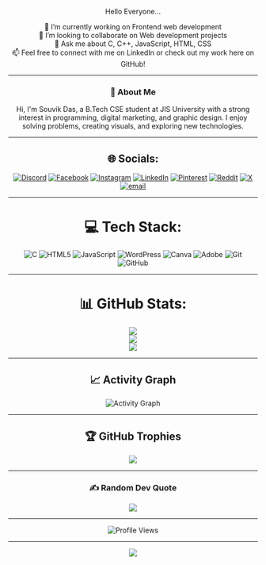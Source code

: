 <div align="center">

Hello Everyone...

🔭 I’m currently working on Frontend web development<br/>
👯 I’m looking to collaborate on Web development projects<br/>
💬 Ask me about C, C++, JavaScript, HTML, CSS<br/>
📫 Feel free to connect with me on LinkedIn or check out my work here on GitHub!<br/>

---

### 👋 About Me
Hi, I'm Souvik Das, a B.Tech CSE student at JIS University with a strong interest in programming, digital marketing, and graphic design. I enjoy solving problems, creating visuals, and exploring new technologies.

---

## 🌐 Socials:
[![Discord](https://img.shields.io/badge/Discord-%237289DA.svg?logo=discord&logoColor=white)](https://discord.gg//channels/@me) [![Facebook](https://img.shields.io/badge/Facebook-%231877F2.svg?logo=Facebook&logoColor=white)](https://facebook.com/profile.php?id=61559620440534) [![Instagram](https://img.shields.io/badge/Instagram-%23E4405F.svg?logo=Instagram&logoColor=white)](https://instagram.com/das_ouvik) [![LinkedIn](https://img.shields.io/badge/LinkedIn-%230077B5.svg?logo=linkedin&logoColor=white)](https://linkedin.com/in/souvik-das-597a0b300) [![Pinterest](https://img.shields.io/badge/Pinterest-%23E60023.svg?logo=Pinterest&logoColor=white)](https://pinterest.com/dasouvik122005/) [![Reddit](https://img.shields.io/badge/Reddit-%23FF4500.svg?logo=Reddit&logoColor=white)](https://reddit.com/user/https://www.reddit.com/settings/account) [![X](https://img.shields.io/badge/X-black.svg?logo=X&logoColor=white)](https://x.com/souvik12102005?t=xWfBoco7zrllPg-5uIzj-A&s=08) [![email](https://img.shields.io/badge/Email-D14836?logo=gmail&logoColor=white)](mailto:arka122005@gmail.com)

---

# 💻 Tech Stack:
![C](https://img.shields.io/badge/c-%2300599C.svg?style=plastic&logo=c&logoColor=white) ![HTML5](https://img.shields.io/badge/html5-%23E34F26.svg?style=plastic&logo=html5&logoColor=white) ![JavaScript](https://img.shields.io/badge/javascript-%23323330.svg?style=plastic&logo=javascript&logoColor=%23F7DF1E) ![WordPress](https://img.shields.io/badge/WordPress-%23117AC9.svg?style=plastic&logo=WordPress&logoColor=white) ![Canva](https://img.shields.io/badge/Canva-%2300C4CC.svg?style=plastic&logo=Canva&logoColor=white) ![Adobe](https://img.shields.io/badge/adobe-%23FF0000.svg?style=plastic&logo=adobe&logoColor=white) ![Git](https://img.shields.io/badge/git-%23F05033.svg?style=plastic&logo=git&logoColor=white) ![GitHub](https://img.shields.io/badge/github-%23121011.svg?style=plastic&logo=github&logoColor=white)

---

# 📊 GitHub Stats:
![](https://github-readme-stats.vercel.app/api/top-langs/?username=dasouvik122005&theme=aura&hide_border=false&include_all_commits=false&count_private=false&layout=compact)<br/>
![](https://github-readme-stats.vercel.app/api?username=dasouvik122005&theme=aura&hide_border=false&include_all_commits=false&count_private=false)<br/>
![](https://github-readme-streak-stats.herokuapp.com/?user=dasouvik122005&theme=aura&hide_border=false)<br/>


---

## 📈 Activity Graph
<img src="https://github-readme-activity-graph.vercel.app/graph?username=dasouvik122005&theme=react-dark&hide_border=true" alt="Activity Graph"/>

---

## 🏆 GitHub Trophies
![](https://github-profile-trophy.vercel.app/?username=dasouvik122005&theme=neon&no-frame=false&no-bg=false&margin-w=4)

---

### ✍️ Random Dev Quote
![](https://quotes-github-readme.vercel.app/api?type=horizontal&theme=dark)

---

<img src="https://komarev.com/ghpvc/?username=dasouvik122005&label=Profile%20views&color=0e75b6&style=flat" alt="Profile Views"/>

---

[![](https://visitcount.itsvg.in/api?id=dasouvik122005&icon=0&color=7)](https://visitcount.itsvg.in)

</div>
